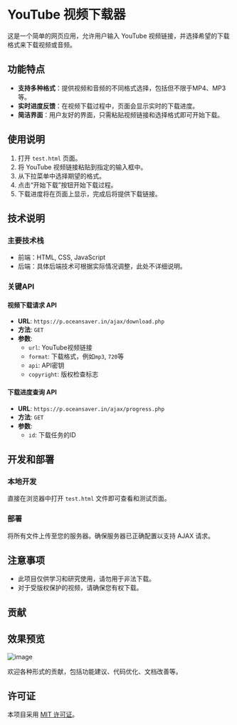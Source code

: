 # YouTube 视频下载器

这是一个简单的网页应用，允许用户输入 YouTube 视频链接，并选择希望的下载格式来下载视频或音频。

## 功能特点

- **支持多种格式**：提供视频和音频的不同格式选择，包括但不限于MP4、MP3等。
- **实时进度反馈**：在视频下载过程中，页面会显示实时的下载进度。
- **简洁界面**：用户友好的界面，只需粘贴视频链接和选择格式即可开始下载。

## 使用说明

1. 打开 `test.html` 页面。
2. 将 YouTube 视频链接粘贴到指定的输入框中。
3. 从下拉菜单中选择期望的格式。
4. 点击“开始下载”按钮开始下载过程。
5. 下载进度将在页面上显示，完成后将提供下载链接。

## 技术说明

### 主要技术栈

- 前端：HTML, CSS, JavaScript
- 后端：具体后端技术可根据实际情况调整，此处不详细说明。

### 关键API

#### 视频下载请求 API

- **URL**: `https://p.oceansaver.in/ajax/download.php`
- **方法**: `GET`
- **参数**:
  - `url`: YouTube视频链接
  - `format`: 下载格式，例如`mp3`, `720`等
  - `api`: API密钥
  - `copyright`: 版权检查标志

#### 下载进度查询 API

- **URL**: `https://p.oceansaver.in/ajax/progress.php`
- **方法**: `GET`
- **参数**:
  - `id`: 下载任务的ID

## 开发和部署

### 本地开发

直接在浏览器中打开 `test.html` 文件即可查看和测试页面。

### 部署

将所有文件上传至您的服务器。确保服务器已正确配置以支持 AJAX 请求。

## 注意事项

- 此项目仅供学习和研究使用，请勿用于非法下载。
- 对于受版权保护的视频，请确保您有权下载。

## 贡献
## 效果预览
![image](https://github.com/user-attachments/assets/6ff7f221-00ae-47f6-86be-e0249be2aae5)


欢迎各种形式的贡献，包括功能建议、代码优化、文档改善等。

## 许可证

本项目采用 [MIT 许可证](LICENSE)。

